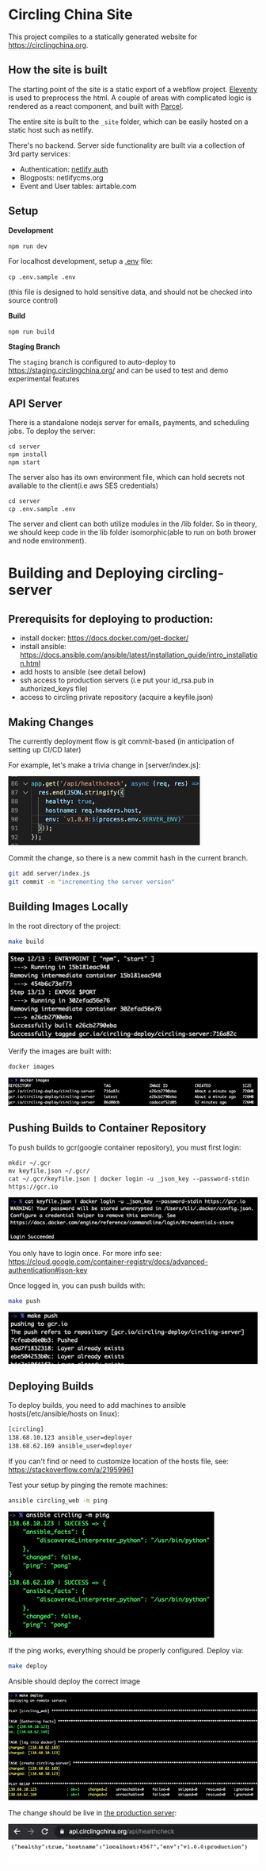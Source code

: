 # Circling China Site

This project compiles to a statically generated website for https://circlingchina.org.


## How the site is built

The starting point of the site is a static export of a webflow project.
[Eleventy](https://www.11ty.dev/) is used to preprocess the html.
A couple of areas with complicated logic is rendered as a react component, and built with [Parcel](https://parceljs.org/).

The entire site is built to the `_site` folder, which can be easily hosted on a static host such as netlify.

There's no backend. Server side functionality are built via a collection of 3rd party services:
- Authentication: [netlify auth](https://docs.netlify.com/visitor-access/identity/)
- Blogposts: netlifycms.org
- Event and User tables: airtable.com

## Setup

**Development**

`npm run dev`

For localhost development, setup a [.env](.env) file:

`cp .env.sample .env`

(this file is designed to hold sensitive data, and should not be checked into source control)

**Build**

`npm run build`

**Staging Branch**

The `staging` branch is configured to auto-deploy to https://staging.circlingchina.org/ and can be used to test and demo experimental features
  

## API Server

There is a standalone nodejs server for emails, payments, and scheduling jobs. To deploy the server:

```
cd server
npm install
npm start
```

The server also has its own environment file, which can hold secrets not avaliable to the client(i.e aws SES credentials)

```
cd server
cp .env.sample .env
```

The server and client can both utilize modules in the /lib folder. So in theory, we should keep code in the lib folder isomorphic(able to run on both brower and node environment).

# Building and Deploying circling-server

## Prerequisits for deploying to production:

- install docker: https://docs.docker.com/get-docker/
- install ansible: https://docs.ansible.com/ansible/latest/installation_guide/intro_installation.html
- add hosts to ansible (see detail below)
- ssh access to production servers (i.e put your id_rsa.pub in authorized_keys file)
- access to circling private repository (acquire a keyfile.json)

## Making Changes

The currently deployment flow is git commit-based (in anticipation of setting up CI/CD later)

For example, let's make a trivia change in [server/index.js]:

![code feature](docs/images/code-feature.png)

Commit the change, so there is a new commit hash in the current branch.

```sh
git add server/index.js
git commit -m "incrementing the server version"
```

## Building Images Locally

In the root directory of the project:

```sh
make build
```

![make build](docs/images/make-build.png)

Verify the images are built with:

```sh
docker images
```

![make build result](docs/images/make-build-result.png)

## Pushing Builds to Container Repository

To push builds to gcr(google container repository), you must first login:

```
mkdir ~/.gcr
mv keyfile.json ~/.gcr/
cat ~/.gcr/keyfile.json | docker login -u _json_key --password-stdin https://gcr.io
```

![docker login](docs/images/docker-login.png)

You only have to login once. For more info see: https://cloud.google.com/container-registry/docs/advanced-authentication#json-key

Once logged in, you can push builds with:

```sh
make push
```

![make push](docs/images/make-push.png)

## Deploying Builds

To deploy builds, you need to add machines to ansible hosts(/etc/ansible/hosts on linux):

```sh
[circling]
138.68.10.123 ansible_user=deployer
138.68.62.169 ansible_user=deployer
```

If you can't find or need to customize location of the hosts file, see: https://stackoverflow.com/a/21959961

Test your setup by pinging the remote machines:

```sh
ansible circling_web -m ping
```

![ansible ping](docs/images/ansible-ping.png)

If the ping works, everything should be properly configured. Deploy via:

```sh
make deploy
```

Ansible should deploy the correct image

![make deploy](docs/images/make-deploy.png)

The change should be live in [the production server](https://api.circlingchina.org/api/healthcheck):

![live change](docs/images/live-change.png)